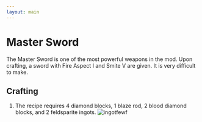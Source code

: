 ```yaml
---
layout: main
---
```


# Master Sword

The Master Sword is one of the most powerful weapons in the mod. Upon crafting, a sword with Fire Aspect I and Smite V are given. It is very difficult to make.

## Crafting

1) The recipe requires 4 diamond blocks, 1 blaze rod, 2 blood diamond blocks, and 2 feldsparite ingots.
![ingotfewf](https://t.gyazo.com/teams/chew/5708946368f471fe89b8c04d8a5852ce.png)
